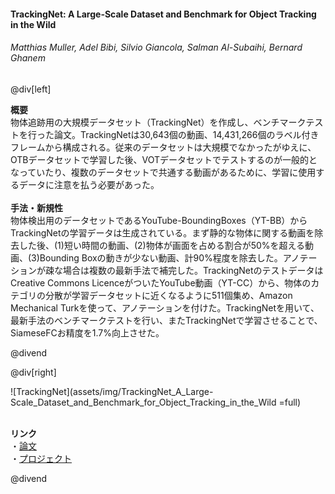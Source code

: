 #### TrackingNet: A Large-Scale Dataset and Benchmark for Object Tracking in the Wild
###### Matthias Muller, Adel Bibi, Silvio Giancola, Salman Al-Subaihi, Bernard Ghanem

@div[left]

__概要__<br>
物体追跡用の大規模データセット（TrackingNet）を作成し、ベンチマークテストを行った論文。TrackingNetは30,643個の動画、14,431,266個のラベル付きフレームから構成される。従来のデータセットは大規模でなかったがゆえに、OTBデータセットで学習した後、VOTデータセットでテストするのが一般的となっていたり、複数のデータセットで共通する動画があるために、学習に使用するデータに注意を払う必要があった。<br>
<br>
__手法・新規性__<br>
物体検出用のデータセットであるYouTube-BoundingBoxes（YT-BB）からTrackingNetの学習データは生成されている。まず静的な物体に関する動画を除去した後、(1)短い時間の動画、(2)物体が画面を占める割合が50%を超える動画、(3)Bounding Boxの動きが少ない動画、計90%程度を除去した。アノテーションが疎な場合は複数の最新手法で補完した。TrackingNetのテストデータはCreative Commons LicenceがついたYouTube動画（YT-CC）から、物体のカテゴリの分散が学習データセットに近くなるように511個集め、Amazon Mechanical Turkを使って、アノテーションを付けた。TrackingNetを用いて、最新手法のベンチマークテストを行い、またTrackingNetで学習させることで、SiameseFCお精度を1.7%向上させた。<br>


@divend

@div[right]

![TrackingNet](assets/img/TrackingNet_A_Large-Scale_Dataset_and_Benchmark_for_Object_Tracking_in_the_Wild =full)<br>
<br>

__リンク__<br>
・[論文](https://arxiv.org/pdf/1803.10794.pdf)<br>
・[プロジェクト](https://silviogiancola.github.io/publication/2018-03-trackingnet/details/)<br>

@divend